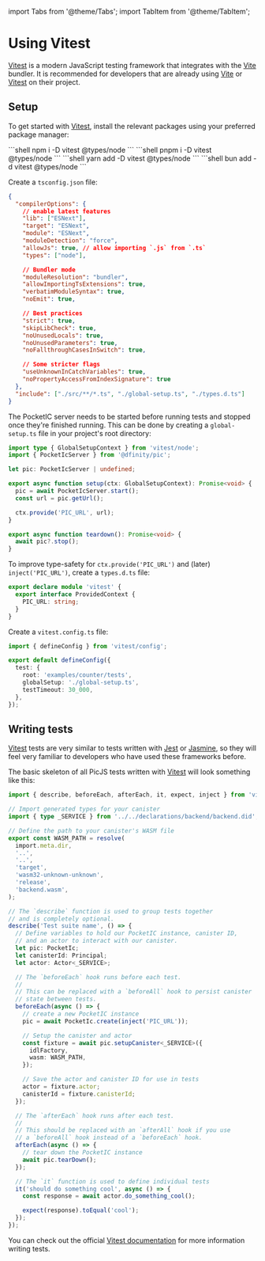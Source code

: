 import Tabs from '@theme/Tabs';
import TabItem from '@theme/TabItem';

# Using Vitest

[Vitest](https://vitest.dev/) is a modern JavaScript testing framework that integrates with the [Vite](https://vitejs.dev/) bundler. It is recommended for developers that are already using [Vite](https://vitejs.dev/) or [Vitest](https://vitest.dev/) on their project.

## Setup

To get started with [Vitest](https://vitest.dev/), install the relevant packages using your preferred package manager:

<Tabs>
  <TabItem value="npm" label="npm" default>
    ```shell
    npm i -D vitest @types/node
    ```
  </TabItem>

  <TabItem value="pnpm" label="pnpm">
    ```shell
    pnpm i -D vitest @types/node
    ```
  </TabItem>

  <TabItem value="yarn" label="yarn">
    ```shell
    yarn add -D vitest @types/node
    ```
  </TabItem>

  <TabItem value="bun" label="bun">
    ```shell
    bun add -d vitest @types/node
    ```
  </TabItem>
</Tabs>

Create a `tsconfig.json` file:

```json title="tsconfig.json"
{
  "compilerOptions": {
    // enable latest features
    "lib": ["ESNext"],
    "target": "ESNext",
    "module": "ESNext",
    "moduleDetection": "force",
    "allowJs": true, // allow importing `.js` from `.ts`
    "types": ["node"],

    // Bundler mode
    "moduleResolution": "bundler",
    "allowImportingTsExtensions": true,
    "verbatimModuleSyntax": true,
    "noEmit": true,

    // Best practices
    "strict": true,
    "skipLibCheck": true,
    "noUnusedLocals": true,
    "noUnusedParameters": true,
    "noFallthroughCasesInSwitch": true,

    // Some stricter flags
    "useUnknownInCatchVariables": true,
    "noPropertyAccessFromIndexSignature": true
  },
  "include": ["./src/**/*.ts", "./global-setup.ts", "./types.d.ts"]
}
```

The PocketIC server needs to be started before running tests and stopped once they're finished running. This can be done by creating a `global-setup.ts` file in your project's root directory:

```ts title="global-setup.ts"
import type { GlobalSetupContext } from 'vitest/node';
import { PocketIcServer } from '@dfinity/pic';

let pic: PocketIcServer | undefined;

export async function setup(ctx: GlobalSetupContext): Promise<void> {
  pic = await PocketIcServer.start();
  const url = pic.getUrl();

  ctx.provide('PIC_URL', url);
}

export async function teardown(): Promise<void> {
  await pic?.stop();
}
```

To improve type-safety for `ctx.provide('PIC_URL')` and (later) `inject('PIC_URL')`, create a `types.d.ts` file:

```ts title="types.d.ts"
export declare module 'vitest' {
  export interface ProvidedContext {
    PIC_URL: string;
  }
}
```

Create a `vitest.config.ts` file:

```ts title="vitest.config.ts"
import { defineConfig } from 'vitest/config';

export default defineConfig({
  test: {
    root: 'examples/counter/tests',
    globalSetup: './global-setup.ts',
    testTimeout: 30_000,
  },
});
```

## Writing tests

[Vitest](https://vitest.dev/) tests are very similar to tests written with [Jest](https://jestjs.io/) or [Jasmine](https://jasmine.github.io), so they will feel very familiar to developers who have used these frameworks before.

The basic skeleton of all PicJS tests written with [Vitest](https://vitest.dev/) will look something like this:

```ts title="tests/example.spec.ts"
import { describe, beforeEach, afterEach, it, expect, inject } from 'vitest';

// Import generated types for your canister
import { type _SERVICE } from '../../declarations/backend/backend.did';

// Define the path to your canister's WASM file
export const WASM_PATH = resolve(
  import.meta.dir,
  '..',
  '..',
  'target',
  'wasm32-unknown-unknown',
  'release',
  'backend.wasm',
);

// The `describe` function is used to group tests together
// and is completely optional.
describe('Test suite name', () => {
  // Define variables to hold our PocketIC instance, canister ID,
  // and an actor to interact with our canister.
  let pic: PocketIc;
  let canisterId: Principal;
  let actor: Actor<_SERVICE>;

  // The `beforeEach` hook runs before each test.
  //
  // This can be replaced with a `beforeAll` hook to persist canister
  // state between tests.
  beforeEach(async () => {
    // create a new PocketIC instance
    pic = await PocketIc.create(inject('PIC_URL'));

    // Setup the canister and actor
    const fixture = await pic.setupCanister<_SERVICE>({
      idlFactory,
      wasm: WASM_PATH,
    });

    // Save the actor and canister ID for use in tests
    actor = fixture.actor;
    canisterId = fixture.canisterId;
  });

  // The `afterEach` hook runs after each test.
  //
  // This should be replaced with an `afterAll` hook if you use
  // a `beforeAll` hook instead of a `beforeEach` hook.
  afterEach(async () => {
    // tear down the PocketIC instance
    await pic.tearDown();
  });

  // The `it` function is used to define individual tests
  it('should do something cool', async () => {
    const response = await actor.do_something_cool();

    expect(response).toEqual('cool');
  });
});
```

You can check out the official [Vitest documentation](https://vitest.dev/) for more information writing tests.
